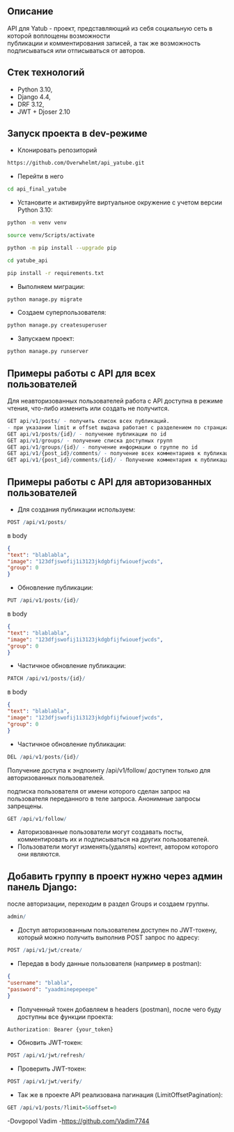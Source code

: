 ## Описание

API для Yatub - проект, представляющий из себя социальную сеть в которой воплощены возможности  
публикации и комментирования записей, а так же возможность подписываться или отписываться от авторов.

## Стек технологий

* Python 3.10,
* Django 4.4,
* DRF 3.12,
* JWT + Djoser 2.10

## Запуск проекта в dev-режиме

- Клонировать репозиторий
```bash
https://github.com/Overwhelmt/api_yatube.git
```

- Перейти в него

```bash
cd api_final_yatube
```

- Установите и активируйте виртуальное окружение c учетом версии Python 3.10:

```bash
python -m venv venv
```

```bash
source venv/Scripts/activate
```

```bash
python -m pip install --upgrade pip
```

```bash
cd yatube_api
```

```bash
pip install -r requirements.txt
```

- Выполняем миграции:

```bash
python manage.py migrate
```

- Создаем суперпользователя:

```bash
python manage.py createsuperuser
```

- Запускаем проект:

```bash
python manage.py runserver
```

## Примеры работы с API для всех пользователей

Для неавторизованных пользователей работа с API доступна в режиме чтения, что-либо изменить или создать не получится.

```r
GET api/v1/posts/ - получить список всех публикаций.
- при указании limit и offset выдача работает с разделением по странциами
GET api/v1/posts/{id}/ - получение публикации по id
GET api/v1/groups/ - получение списка доступных групп
GET api/v1/groups/{id}/ - получение информации о группе по id
GET api/v1/{post_id}/comments/ - получение всех комментариев к публикации
GET api/v1/{post_id}/comments/{id}/ - Получение комментария к публикации по id
```

## Примеры работы с API для авторизованных пользователей

- Для создания публикации используем:

```r
POST /api/v1/posts/
```

в body

```json
{
"text": "blablabla",
"image": "123dfjswofij1i3123jkdgbfijfwiouefjwcds",
"group": 0
}
```

- Обновление публикации:

```r
PUT /api/v1/posts/{id}/
```

в body

```json
{
"text": "blablabla",
"image": "123dfjswofij1i3123jkdgbfijfwiouefjwcds",
"group": 0
}
```

- Частичное обновление публикации:

```r
PATCH /api/v1/posts/{id}/
```

в body

```json
{
"text": "blablabla",
"image": "123dfjswofij1i3123jkdgbfijfwiouefjwcds",
"group": 0
}
```

- Частичное обновление публикации:

```r
DEL /api/v1/posts/{id}/
```

Получение доступа к эндпоинту /api/v1/follow/ доступен только для авторизованных пользователей.

подписка пользователя от имени которого сделан запрос на пользователя переданного в теле запроса. Анонимные запросы запрещены.

```r
GET /api/v1/follow/
```

- Авторизованные пользователи могут создавать посты, комментировать их и подписываться на других пользователей.
- Пользователи могут изменять(удалять) контент, автором которого они являются.

## Добавить группу в проект нужно через админ панель Django:

после авторизации, переходим в раздел Groups и создаем группы.

```r
admin/
```

- Доступ авторизованным пользователем доступен по JWT-токену, который можно получить выполнив POST запрос по адресу:

```r
POST /api/v1/jwt/create/
```

- Передав в body данные пользователя (например в postman):

```json
{
"username": "blabla",
"password": "yaadminepepeepe"
}
```

- Полученный токен добавляем в headers (postman), после чего буду доступны все функции проекта:

```r
Authorization: Bearer {your_token}
```

- Обновить JWT-токен:

```r
POST /api/v1/jwt/refresh/
```

- Проверить JWT-токен:

```r
POST /api/v1/jwt/verify/
```

- Так же в проекте API реализована пагинация (LimitOffsetPagination):

```r
GET /api/v1/posts/?limit=5&offset=0
```
-Dovgopol Vadim
-https://github.com/Vadim7744
